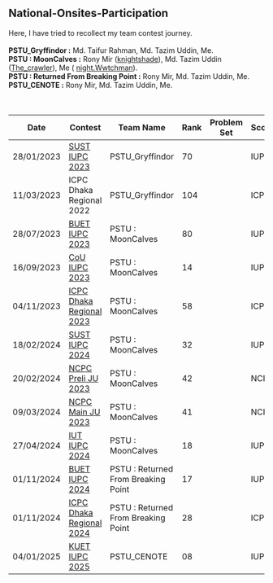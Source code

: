 ## National-Onsites-Participation

Here, I have tried to recollect my team contest journey.  <br /> <br />
**PSTU_Gryffindor   :** Md. Taifur Rahman, Md. Tazim Uddin, Me. <br />
**PSTU : MoonCalves :** Rony Mir ([knightshade](https://codeforces.com/profile/1802042 )), Md. Tazim Uddin ([The_crawler](https://codeforces.com/profile/The_crawler )), Me ( [night.Wwtchman](https://codeforces.com/profile/night.watchman)). <br />
**PSTU : Returned From Breaking Point :** Rony Mir, Md. Tazim Uddin, Me. <br />
**PSTU_CENOTE :** Rony Mir, Md. Tazim Uddin, Me. <br /> <br /> <br />


| Date | Contest | Team Name | Rank | Problem Set | Scope | Story & Solution
| --- | -- | -------- | ----------- | ---- | --- | ----- | 
| 28/01/2023 | [SUST IUPC 2023](https://toph.co/c/sust-inter-university-2023/standings) | PSTU_Gryffindor | 70 |  | IUPC |
| 11/03/2023 | ICPC Dhaka Regional 2022 | PSTU_Gryffindor | 104 |  | ICPC |
| 28/07/2023 | [BUET IUPC 2023](https://toph.co/c/buet-inter-university-2023/standings) | PSTU : MoonCalves | 80 |  | IUPC |
| 16/09/2023 | [CoU IUPC 2023](https://toph.co/c/cou-bracnet-inter-university-2023/standings) | PSTU : MoonCalves | 14 |  | IUPC |
| 04/11/2023 | [ICPC Dhaka Regional 2023](https://bapsoj.org/contests/icpc-dhaka-regional-site-2023/standings) | PSTU : MoonCalves | 58 | | ICPC |
| 18/02/2024 | [SUST IUPC 2024](https://toph.co/c/inter-university-sust-cse-carnival-2024/standings) | PSTU : MoonCalves | 32 |  | IUPC |
| 20/02/2024 | [NCPC Preli JU 2023](https://bapsoj.org/contests/ncpc-preliminary-ju-2023/standings) | PSTU : MoonCalves | 42 |  | NCPC |
| 09/03/2024 | [NCPC Main JU 2023](https://bapsoj.org/contests/ncpc-onsite-2023-hosted-by-ju/standings) | PSTU : MoonCalves | 41 |  | NCPC |
| 27/04/2024 | [IUT IUPC 2024](https://toph.co/c/iut-11th-national-ict-fest-2024/standings) | PSTU : MoonCalves | 18 |  | IUPC |
| 01/11/2024 | [BUET IUPC 2024](https://toph.co/c/inter-university-buet-cse-fest-2024/standings) | PSTU : Returned From Breaking Point | 17 |  | IUPC |
| 01/11/2024 | [ICPC Dhaka Regional 2024](https://bapsoj.org/contests/icpc-asia-dhaka-regional-contest-2024-onsite-round/standings) | PSTU : Returned From Breaking Point | 28 |  | ICPC |
| 04/01/2025 | [KUET IUPC 2025](https://bapsoj.org/contests/miaki-presents-kuet-iupc-onsite-2025/standings) | PSTU_CENOTE | 08 |  | IUPC |






